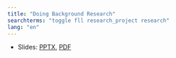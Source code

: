 ```yaml
---
title: "Doing Background Research"
searchterms: "toggle fll research_project research"
lang: "en"
---
```

 <ul>
 <li class="ng-binding">Slides:
 <a href="translations/en-us/fll/BackgroundResearch.pptx">PPTX</a>,
 <a href="translations/en-us/fll/BackgroundResearch.pdf">PDF</a>
 </li>
 </ul>
